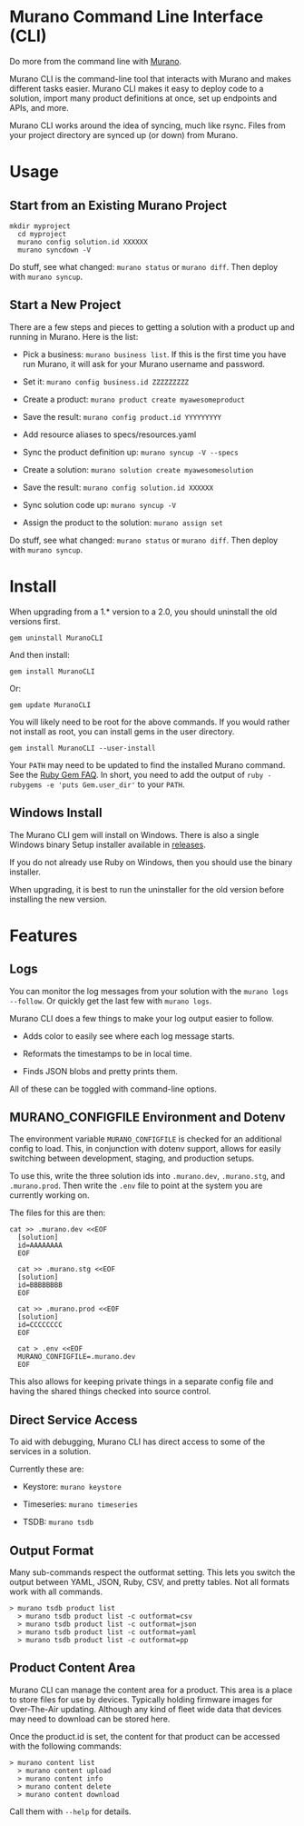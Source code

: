 # Murano Command Line Interface (CLI)

Do more from the command line with [Murano](https://exosite.com/platform/).

Murano CLI is the command-line tool that interacts with Murano and makes different tasks easier. Murano CLI makes it easy to deploy code to a solution, import many product definitions at once, set up endpoints and APIs, and more.

Murano CLI works around the idea of syncing, much like rsync. Files from your project directory are synced up (or down) from Murano.

# Usage

## Start from an Existing Murano Project

```
mkdir myproject
  cd myproject
  murano config solution.id XXXXXX
  murano syncdown -V
```

Do stuff, see what changed: `murano status` or `murano diff`. Then deploy with `murano syncup`.

## Start a New Project

There are a few steps and pieces to getting a solution with a product up and running in Murano. Here is the list:

* Pick a business: `murano business list`. If this is the first time you have run Murano, it will ask for your Murano username and password.

* Set it: `murano config business.id ZZZZZZZZZ`

* Create a product: `murano product create myawesomeproduct`

* Save the result: `murano config product.id YYYYYYYYY`

* Add resource aliases to specs/resources.yaml

* Sync the product definition up: `murano syncup -V --specs`

* Create a solution: `murano solution create myawesomesolution`

* Save the result: `murano config solution.id XXXXXX`

* Sync solution code up: `murano syncup -V`

* Assign the product to the solution: `murano assign set`

Do stuff, see what changed: `murano status` or `murano diff`. Then deploy with `murano syncup`.

# Install

When upgrading from a 1.* version to a 2.0, you should uninstall the old versions first.
```
gem uninstall MuranoCLI
```

And then install:
```
gem install MuranoCLI
```

Or:
```
gem update MuranoCLI
```

You will likely need to be root for the above commands. If you would rather not install as root, you can install gems in the user directory.
```
gem install MuranoCLI --user-install
```

Your `PATH` may need to be updated to find the installed Murano command. See the [Ruby Gem FAQ](http://guides.rubygems.org/faqs/#user-install). In short, you need to add the output of `ruby -rubygems -e 'puts Gem.user_dir'` to your `PATH`.

## Windows Install

The Murano CLI gem will install on Windows. There is also a single Windows binary Setup installer available in [releases](https://github.com/exosite/MrMurano/releases).

If you do not already use Ruby on Windows, then you should use the binary installer.

When upgrading, it is best to run the uninstaller for the old version before installing the new version.

# Features

## Logs

You can monitor the log messages from your solution with the `murano logs --follow`. Or quickly get the last few with `murano logs`.

Murano CLI does a few things to make your log output easier to follow.

* Adds color to easily see where each log message starts.

* Reformats the timestamps to be in local time.

* Finds JSON blobs and pretty prints them.

All of these can be toggled with command-line options.

## MURANO_CONFIGFILE Environment and Dotenv

The environment variable `MURANO_CONFIGFILE` is checked for an additional config to load. This, in conjunction with dotenv support, allows for easily switching between development, staging, and production setups.

To use this, write the three solution ids into `.murano.dev`, `.murano.stg`, and `.murano.prod`. Then write the `.env` file to point at the system you are currently working on.

The files for this are then:
```
cat >> .murano.dev <<EOF
  [solution]
  id=AAAAAAAA
  EOF
```
```
  cat >> .murano.stg <<EOF
  [solution]
  id=BBBBBBBB
  EOF
```
```
  cat >> .murano.prod <<EOF
  [solution]
  id=CCCCCCCC
  EOF
```
```
  cat > .env <<EOF
  MURANO_CONFIGFILE=.murano.dev
  EOF
```

This also allows for keeping private things in a separate config file and having the shared things checked into source control.

## Direct Service Access

To aid with debugging, Murano CLI has direct access to some of the services in a solution.

Currently these are:

* Keystore: `murano keystore`

* Timeseries: `murano timeseries`

* TSDB: `murano tsdb`

## Output Format

Many sub-commands respect the outformat setting. This lets you switch the output between YAML, JSON, Ruby, CSV, and pretty tables. Not all formats work with all commands.

```
> murano tsdb product list
  > murano tsdb product list -c outformat=csv
  > murano tsdb product list -c outformat=json
  > murano tsdb product list -c outformat=yaml
  > murano tsdb product list -c outformat=pp
```

## Product Content Area

Murano CLI can manage the content area for a product. This area is a place to store files for use by devices. Typically holding firmware images for Over-The-Air updating. Although any kind of fleet wide data that devices may need to download can be stored here.

Once the product.id is set, the content for that product can be accessed with the following commands:

```
> murano content list
  > murano content upload
  > murano content info
  > murano content delete
  > murano content download
```

Call them with `--help` for details.

